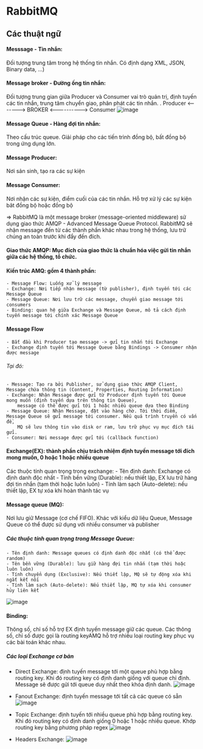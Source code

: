 # RabbitMQ

## Các thuật ngữ
#### Messsage - Tin nhắn:
Đối tượng trung tâm trong hệ thống tin nhắn. Có định dạng XML, JSON, Binary data, ...)
#### Message broker - Đường ống tin nhắn: 
Đối tượng trung gian giữa Producer và Consumer vai trò quản trị, định tuyến các tin nhắn, trung tâm chuyển giao, phân phát các tin nhắn.
. Producer <-------> BROKER <----------> Consumer
![image](https://user-images.githubusercontent.com/52172667/195022457-8475192b-319e-4b10-98fe-2dfe92b5fd7b.png)

#### Message Queue - Hàng đợi tin nhắn: 
Theo cấu trúc queue. Giải pháp cho các tiến trình đồng bộ, bất đồng bộ trong ứng dụng lớn.
#### Message Producer: 
Nơi sản sinh, tạo ra các sự kiện
#### Message Consumer: 
Nơi nhận các sự kiện, điểm cuối của các tin nhắn. Hỗ trợ xử lý các sự kiện bât đồng bộ hoặc đồng bộ

=> RabbitMQ là một message broker (message-oriented middleware) sử dụng giao thức AMQP - Advanced Message Queue Protocol. RabbitMQ sẽ nhận 
message đến từ các thành phần khác nhau trong hệ thống, lưu trữ chúng an toàn trước khi đẩy đến đích.

#### Giao thức AMQP: Mục đích của giao thức là chuẩn hóa việc gửi tin nhắn giữa các hệ thống, tổ chức.
#### Kiến trúc AMQ: gồm 4 thành phần:
    - Message Flow: Luống xử lý message
    - Exchange: Nơi tiếp nhận message (từ publisher), định tuyến tới các Message Queue
    - Message Queue: Nơi lưu trữ các message, chuyển giao message tới consumers
    - Binding: quan hệ giữa Exchange và Message Queue, mô tả cách định tuyến message tới chính xác Message Queue

#### Message Flow
    - Bắt đầu khi Producer tạo message -> gửi tin nhắn tới Exchange
    - Exchange định tuyến tới Message Queue bằng Bindings -> Consumer nhận được message
###### Tại đó:
    - Message: Tạo ra bởi Publisher, sử dụng giao thức AMQP Client, Message chứa thông tin (Content, Properties, Routing Information)
    - Exchange: Nhận Message được gửi từ Producer định tuyến tới Queue mong muốn (định tuyến dựa trên thông tin Queue),
        message có thể được gửi tới 1 hoặc nhiều queue dựa theo Binding
    - Message Queue: Nhận Message, đặt vào hàng chờ. Tới thời điểm, Message Queue sẽ gửi message tới consumer. Nếu quá trình truyền có vấn đề, 
        MQ sẽ lưu thông tin vào disk or ram, lưu trữ phục vụ mục đích tái gửi.
    - Consumer: Nơi message được gửi tới (callback function)

#### Exchange(EX): thành phần chịu trách nhiệm định tuyến message tới đích mong muốn, 0 hoặc 1 hoặc nhiều queue
Các thuộc tính quan trọng trong exchange:
    - Tên định danh: Exchange có định danh độc nhất
    - Tính bền vững (Durable): nếu thiết lập, EX lưu trữ hàng đợi tin nhắn (tạm thời hoặc luôn luôn)
    - Tính làm sạch (Auto-delete): nếu thiết lập, EX tự xóa khi hoàn thành tác vụ

#### Message queue (MQ): 
Nơi lưu giữ Message (cơ chế FIFO). Khác với kiểu dữ liệu Queue, Message Queue có thể được sử dụng với nhiều consumer và publisher
##### Các thuộc tính quan trọng trong Message Queue:
    - Tên định danh: Message queues có định danh độc nhất (có thể được random)
    - Tên bền vững (Durable): lưu giữ hàng đợi tin nhắn (tạm thời hoặc luôn luôn)
    - Tính chuyển dụng (Exclusive): Nếu thiết lập, MQ sẽ tự động xóa khi ngắt kết nối
    - Tính làm sạch (Auto-delete): Nếu thiết lập, MQ tự xóa khi consumer hủy liên kết
![image](https://user-images.githubusercontent.com/52172667/195022821-2261455b-d02c-4f34-9624-4f835328819c.png)

#### Binding: 
Thông số, chỉ số hỗ trợ EX định tuyến message giữ các queue. Các thông số, chỉ số được gọi là routing keyAMQ hỗ trợ nhiều loại
routing key phục vụ các bài toán khác nhau.

##### Các loại Exchange cơ bản
- Direct Exchange: định tuyến message tới một queue phù hợp bằng routing key. Khi đó routing key có định danh
giống với queue chỉ định. Message sẽ được gửi tới queue duy nhất theo khóa định danh.
![image](https://user-images.githubusercontent.com/52172667/195023060-64fa8682-aa78-4f7a-9146-2f30d4ebbdae.png)

- Fanout Exchange: định tuyến message tới tất cả các queue có sẵn
![image](https://user-images.githubusercontent.com/52172667/195023079-a9371bcd-b70a-4058-9441-0b3838ce7007.png)

- Topic Exchange: định tuyến tới nhiều queue phù hợp bằng routing key. Khi đó routing key có định danh
giống 0 hoặc 1 hoặc nhiều queue. Khớp routing key bằng phương pháp regex
![image](https://user-images.githubusercontent.com/52172667/195023115-810ca602-d98a-4443-a2c9-81be1b2b72bf.png)

- Headers Exchange: 
![image](https://user-images.githubusercontent.com/52172667/195023153-ee818d92-9c76-4c4f-9024-9a77da19e3c1.png)

